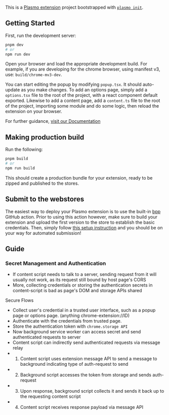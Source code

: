 This is a [Plasmo extension](https://docs.plasmo.com/) project bootstrapped with [`plasmo init`](https://www.npmjs.com/package/plasmo).

## Getting Started

First, run the development server:

```bash
pnpm dev
# or
npm run dev
```

Open your browser and load the appropriate development build. For example, if you are developing for the chrome browser, using manifest v3, use: `build/chrome-mv3-dev`.

You can start editing the popup by modifying `popup.tsx`. It should auto-update as you make changes. To add an options page, simply add a `options.tsx` file to the root of the project, with a react component default exported. Likewise to add a content page, add a `content.ts` file to the root of the project, importing some module and do some logic, then reload the extension on your browser.

For further guidance, [visit our Documentation](https://docs.plasmo.com/)

## Making production build

Run the following:

```bash
pnpm build
# or
npm run build
```

This should create a production bundle for your extension, ready to be zipped and published to the stores.

## Submit to the webstores

The easiest way to deploy your Plasmo extension is to use the built-in [bpp](https://bpp.browser.market) GitHub action. Prior to using this action however, make sure to build your extension and upload the first version to the store to establish the basic credentials. Then, simply follow [this setup instruction](https://docs.plasmo.com/framework/workflows/submit) and you should be on your way for automated submission!

## Guide

### Secret Management and Authentication

- If content script needs to talk to a server, sending request from it will usually not work, as its request still bound by host page's CORS
- More, collecting credentials or storing the authentication secrets in content-script is bad as page's DOM and storage APIs shared

Secure Flows

- Collect user's credential in a trusted user interface, such as a popup page or options page. (anything chrome-extension://ID)
- Authenticate with the credentials from trusted page.
- Store the authentication token with `chrome.storage API`
- Now background service worker can access secret and send authenticated requests to server
- Content script can indirectly send authenticated requests via message relay
- 1. Content script uses extension message API to send a message to background indicating type of auth-request to send
- 2. Background script accesses the token from storage and sends auth-request
- 3. Upon response, background script collects it and sends it back up to the requesting content script
- 4. Content script receives response payload via message API
